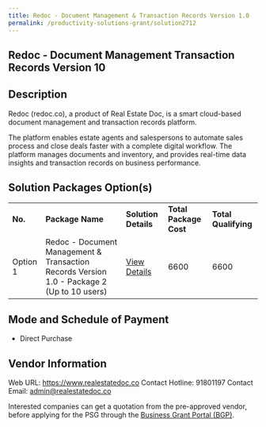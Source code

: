 ```yaml
---
title: Redoc - Document Management & Transaction Records Version 1.0
permalink: /productivity-solutions-grant/solution2712
---
```


## Redoc - Document Management Transaction Records Version 10

## Description

Redoc (redoc.co), a product of Real Estate Doc, is a smart cloud-based document management and transaction records platform. 

The platform enables estate agents and salespersons to automate sales process and close deals faster with a complete digital workflow. The platform manages documents and inventory, and provides real-time data insights and transaction records on business performance.

## Solution Packages Option(s)

<table>
<tr>
<td><b>No.</b></td>
<td><b>Package Name</b></td>
<td><b>Solution Details</b></td>
<td><b>Total Package Cost</b></td>
<td><b>Total Qualifying</b></td>
</tr>
<tr>
<td>Option 1</td>
<td>Redoc - Document Management & Transaction Records Version 1.0 - Package 2 (Up to 10 users)</td>
<td><a href='https://www.gobusiness.gov.sg/images/psg/Real_Estate_Doc_Transaction_20210439_Desensitised_Annex_3_Part_2.pdf'>View Details</a></td>
<td>6600</td>
<td>6600</td>
</tr>
</table>

## Mode and Schedule of Payment

 - Direct Purchase

## Vendor Information

 Web URL: https://www.realestatedoc.co 
Contact Hotline: 91801197 
Contact Email: admin@realestatedoc.co 


Interested companies can get a quotation from the pre-approved vendor, before applying for the PSG through the <a href='https://www.businessgrants.gov.sg/'>Business Grant Portal (BGP)</a>.
